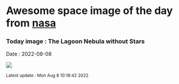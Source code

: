 
# Awesome space image of the day from [nasa](https://api.nasa.gov/)

### Today image : The Lagoon Nebula without Stars

Date : 2022-08-08


![](https://apod.nasa.gov/apod/image/2208/LagoonStarFree_Dhar_960.jpg)

<small>Latest update : Mon Aug  8 10:18:42 2022</small>


